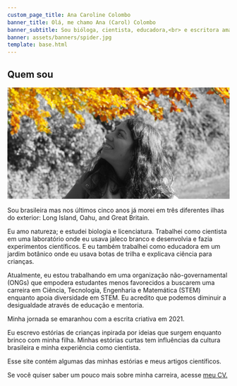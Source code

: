 ```yaml
---
custom_page_title: Ana Caroline Colombo
banner_title: Olá, me chamo Ana (Carol) Colombo
banner_subtitle: Sou bióloga, cientista, educadora,<br> e escritora amadora
banner: assets/banners/spider.jpg
template: base.html
---
```


<h2 class="about-name">Quem sou</h2>

<img src="/assets/about-image-b&w-yellow-crop.jpg" class="about-img"
     alt="Uma foto minha olhando para as folhas amarelas de uma árvore em um parque no outono.">

Sou brasileira mas nos últimos cinco anos já morei em três diferentes ilhas do exterior:
Long Island, Oahu, and Great Britain. 

Eu amo natureza; e estudei biologia e licenciatura.
Trabalhei como cientista em uma laboratório onde eu usava jaleco branco e desenvolvia e fazia experimentos científicos.
E eu também trabalhei como educadora em um jardim botânico onde eu usava botas de trilha e explicava ciência para crianças.

Atualmente, eu estou trabalhando em uma organização não-governamental (ONGs) que empodera estudantes menos favorecidos a buscarem uma carreira em
Ciência, Tecnologia, Engenharia e Matemática (STEM) enquanto apoia diversidade em STEM. Eu acredito que podemos diminuir a desigualdade através 
de educação e mentoria.

Minha jornada se emaranhou com a escrita criativa em 2021.

Eu escrevo estórias de crianças inpirada por ideias que surgem enquanto brinco com minha filha.
Minhas estórias curtas tem influências da cultura brasileira e minha experiência como cientista.

Esse site contém algumas das minhas estórias e meus artigos científicos.

Se você quiser saber um pouco mais sobre minha carreira, acesse
<a href="https://www.acarolcolombo.com/cv/accolombo-cv-portuguese.pdf" target="_blank" type="application/pdf" rel="external noopener noreferrer">meu CV.</a>
